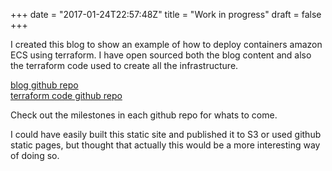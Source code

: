 +++
date = "2017-01-24T22:57:48Z"
title = "Work in progress"
draft = false
+++

I created this blog to show an example of how to deploy containers amazon ECS using terraform. 
I have open sourced both the blog content and also the terraform code used to create all the infrastructure.<br>

[blog github repo](https://github.com/willejs/willejs.io)<br>
[terraform code github repo](https://github.com/willejs/willejs.io-terraform)<br>


Check out the milestones in each github repo for whats to come.<br>

I could have easily built this static site and published it to S3 or used github static pages, but thought that actually this would be a more interesting way of doing so.

